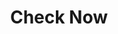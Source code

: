 ---
title: Check Now
slug: check-now
updated-on: '2024-05-30T13:44:31.749Z'
created-on: '2024-05-30T13:41:46.671Z'
published-on: '2024-05-30T13:54:32.469Z'
f_city-state-2:
- cms/city/chicago-il.md
- cms/city/waynesboro-ms.md
- cms/city/quitman-ms.md
- cms/city/lucedale-ms.md
- cms/city/gautier-ms.md
- cms/city/wiggins-ms.md
- cms/city/diberville-ms.md
- cms/city/pascagoula-ms.md
- cms/city/gulfport-ms.md
- cms/city/hattiesburg-ms.md
- cms/city/meridian-ms.md
- cms/city/columbus-ms.md
- cms/city/laurel-ms.md
- cms/city/starkville-ms.md
- cms/city/columbia-ms.md
- cms/city/moss-point-ms.md
- cms/city/west-point-ms.md
f_locations:
- cms/payday-loan/check-now-13913.md
- cms/payday-loan/check-now-13914.md
- cms/payday-loan/check-now-13915.md
- cms/payday-loan/check-now-13916.md
- cms/payday-loan/check-now-13917.md
- cms/payday-loan/check-now-13918.md
- cms/payday-loan/check-now-13919.md
- cms/payday-loan/check-now-13920.md
- cms/payday-loan/check-now-13921.md
- cms/payday-loan/check-now-13922.md
- cms/payday-loan/check-now-13923.md
- cms/payday-loan/check-now-13924.md
- cms/payday-loan/check-now-13925.md
- cms/payday-loan/check-now-13926.md
- cms/payday-loan/check-now-13927.md
- cms/payday-loan/check-now-13928.md
- cms/payday-loan/check-now-13929.md
- cms/payday-loan/check-now-13930.md
- cms/payday-loan/check-now-13931.md
- cms/payday-loan/check-now-13932.md
- cms/payday-loan/check-now-13933.md
- cms/payday-loan/check-now-13934.md
- cms/payday-loan/check-now-13935.md
- cms/payday-loan/check-now-13936.md
- cms/payday-loan/check-now-13937.md
- cms/payday-loan/check-now-13938.md
- cms/payday-loan/check-now-13939.md
- cms/payday-loan/check-now-13940.md
- cms/payday-loan/check-now-13941.md
- cms/payday-loan/check-now-13942.md
- cms/payday-loan/check-now-13943.md
f_states:
- cms/state/illinois.md
- cms/state/mississippi.md
layout: '[company].html'
tags: company
---